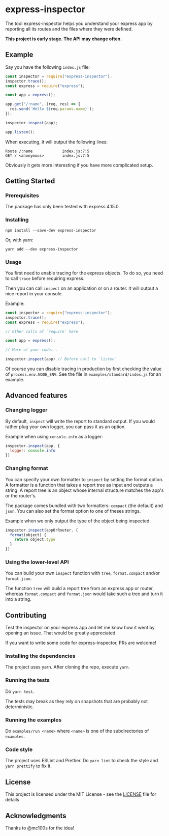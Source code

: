 # express-inspector

The tool express-inspector helps you understand your express app by reporting all its routes and the files where they were defined.

**This project is early stage. The API may change often.**

## Example

Say you have the following `index.js` file:

```javascript
const inspector = require("express-inspector");
inspector.trace();
const express = require("express");

const app = express();

app.get("/:name", (req, res) => {
  res.send(`Hello ${req.params.name}`);
});

inspector.inspect(app);

app.listen();
```

When executing, it will output the following lines:

```
Route /:name             index.js:7:5
GET / <anonymous>        index.js:7:5
```

Obviously it gets more interesting if you have more complicated setup.

## Getting Started

### Prerequisites

The package has only been tested with express 4.15.0.

### Installing

```
npm install --save-dev express-inspector
```

Or, with yarn:

```
yarn add --dev express-inspector
```

### Usage

You first need to enable tracing for the express objects.
To do so, you need to call `trace` before requiring express. 

Then you can call `inspect` on an application or on a router. It will output a nice report in your console.

Example:

```javascript
const inspector = require("express-inspector");
inspector.trace();
const express = require("express");

// Other calls of `require` here

const app = express();

// More of your code...

inspector.inspect(app) // Before call to `listen`
```

Of course you can disable tracing in production by first checking the value of `process.env.NODE_ENV`. See the file in `examples/standard/index.js` for an example.

## Advanced features

### Changing logger

By default, `inspect` will write the report to standard output. If you would rather plug your own logger, you can pass it as an option.

Example when using `console.info` as a logger:

```javascript
inspector.inspect(app, {
  logger: console.info
})
```

### Changing format

You can specify your own formatter to `inspect` by setting the format option.
A formatter is a function that takes a report tree as input and outputs a string.
A report tree is an object whose internal structure matches the app's or the router's.

The package comes bundled with two formatters: `compact` (the default) and `json`. You can also set the format option to one of theses strings.

Example when we only output the type of the object being inspected:

```javascript
inspector.inspect(appOrRouter, {
  format(object) {
    return object.type
  }
})
```

### Using the lower-level API

You can build your own `inspect` function with `tree`, `format.compact` and/or `format.json`.

The function `tree` will build a report tree from an express app or router, whereas `format.compact` and `format.json` would take such a tree and turn it into a string.

## Contributing

Test the inspector on your express app and let me know how it went by opening an issue. That would be greatly appreciated.

If you want to write some code for express-inspector, PRs are welcome!

### Installing the dependencies

The project uses yarn. After cloning the repo, execute `yarn`.

### Running the tests

Do `yarn test`.

The tests may break as they rely on snapshots that are probably not deterministic.

### Running the examples

Do `examples/run <name>` where `<name>` is one of the subdirectories of `examples`.

### Code style

The project uses ESLint and Prettier.
Do `yarn lint` to check the style and `yarn prettify` to fix it.

## License

This project is licensed under the MIT License - see the [LICENSE](LICENSE.md) file for details

## Acknowledgments

Thanks to @mc100s for the idea!
